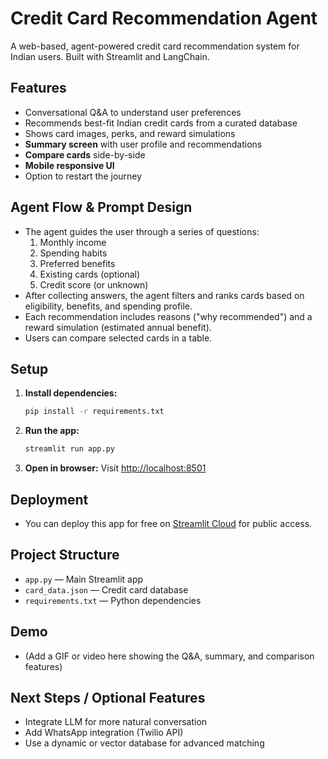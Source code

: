# Credit Card Recommendation Agent

A web-based, agent-powered credit card recommendation system for Indian users. Built with Streamlit and LangChain.

## Features
- Conversational Q&A to understand user preferences
- Recommends best-fit Indian credit cards from a curated database
- Shows card images, perks, and reward simulations
- **Summary screen** with user profile and recommendations
- **Compare cards** side-by-side
- **Mobile responsive UI**
- Option to restart the journey

## Agent Flow & Prompt Design
- The agent guides the user through a series of questions:
  1. Monthly income
  2. Spending habits
  3. Preferred benefits
  4. Existing cards (optional)
  5. Credit score (or unknown)
- After collecting answers, the agent filters and ranks cards based on eligibility, benefits, and spending profile.
- Each recommendation includes reasons ("why recommended") and a reward simulation (estimated annual benefit).
- Users can compare selected cards in a table.

## Setup

1. **Install dependencies:**
   ```bash
   pip install -r requirements.txt
   ```

2. **Run the app:**
   ```bash
   streamlit run app.py
   ```

3. **Open in browser:**
   Visit [http://localhost:8501](http://localhost:8501)

## Deployment
- You can deploy this app for free on [Streamlit Cloud](https://streamlit.io/cloud) for public access.

## Project Structure
- `app.py` — Main Streamlit app
- `card_data.json` — Credit card database
- `requirements.txt` — Python dependencies

## Demo
- (Add a GIF or video here showing the Q&A, summary, and comparison features)

## Next Steps / Optional Features
- Integrate LLM for more natural conversation
- Add WhatsApp integration (Twilio API)
- Use a dynamic or vector database for advanced matching 